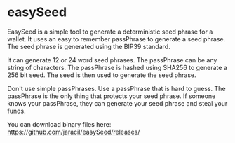 # easySeed

EasySeed is a simple tool to generate a deterministic seed phrase for a wallet. It uses an easy to remember passPhrase to generate a seed phrase. The seed phrase is generated using the BIP39 standard.

It can generate 12 or 24 word seed phrases. The passPhrase can be any string of characters. The passPhrase is hashed using SHA256 to generate a 256 bit seed. The seed is then used to generate the seed phrase.

Don't use simple passPhrases. Use a passPhrase that is hard to guess. The passPhrase is the only thing that protects your seed phrase. If someone knows your passPhrase, they can generate your seed phrase and steal your funds.

You can download binary files here: https://github.com/jaracil/easySeed/releases/
